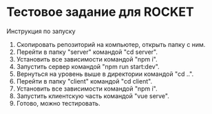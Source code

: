 # Тестовое задание для ROCKET
Инструкция по запуску

1. Скопировать репозиторий на компьютер, открыть папку с ним.
2. Перейти в папку "server" командой "cd server".
3. Установить все зависимости командой "npm i".
4. Запустить сервер командой "npm run start:dev".
5. Вернуться на уровень выше в директории командой "cd ..".
6. Перейти в папку "client" командой "cd client".
7. Установить все зависимости командой "npm i".
8. Запустить клиентскую часть командой "vue serve".
9. Готово, можно тестировать.
